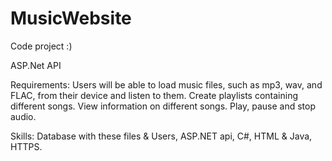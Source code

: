 # MusicWebsite
Code project :)

ASP.Net API

Requirements:
  Users will be able to load music files, such as mp3, wav, and FLAC, from their device and listen to them.
  Create playlists containing different songs.
  View information on different songs.
  Play, pause and stop audio.

Skills: Database with these files & Users, ASP.NET api, C#, HTML & Java, HTTPS.
